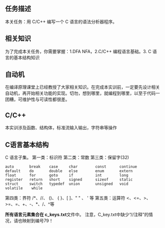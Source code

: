 ## 任务描述
本关任务：用 C/C++ 编写一个 C 语言的语法分析器程序。

## 相关知识
为了完成本关任务，你需要掌握：1.DFA NFA，2.C/C++ 编程语言基础。3. C 语言的基本结构知识

## 自动机
在编译原理课堂上已经教授了大家相关知识。在完成本实训前，一定要先设计相关自动机，再开始相关功能的实现。切勿，想到哪里，就编程到哪里，以至于代码一团糟，可维护性与可读性都很差。

## C/C++
本实训涉及函数、结构体，标准流输入输出，字符串等操作

## C语言基本结构
C 语言子集。
第一类：标识符
第二类：常数
第三类：保留字(32)

```
auto       break    case     char        const      continue
default    do       double   else        enum       extern
float      for      goto     if          int        long
register   return   short    signed      sizeof     static
struct     switch   typedef  union       unsigned   void
volatile    while
```
第四类：界符  /\*、//、 ()、 { }、[ ]、" " 、 ' 等
第五类：运算符 <、<=、>、>=、=、+、-、*、/、^等

**所有语言元素集合在 c_keys.txt**文件中。
注意，C_key.txt中缺少“//注释”的情况，请也映射到编号79！